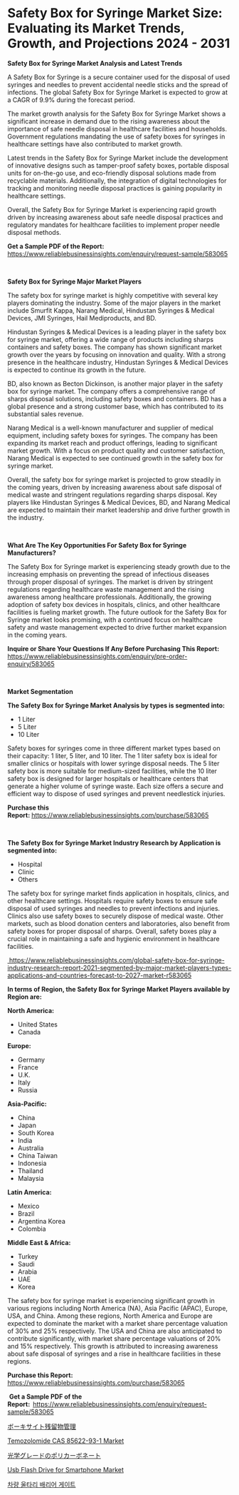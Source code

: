 <p><h1>Safety Box for Syringe Market Size: Evaluating its Market Trends, Growth, and Projections 2024 - 2031</h1></p><p><strong>Safety Box for Syringe Market Analysis and Latest Trends</strong></p>
<p><p>A Safety Box for Syringe is a secure container used for the disposal of used syringes and needles to prevent accidental needle sticks and the spread of infections. The global Safety Box for Syringe Market is expected to grow at a CAGR of 9.9% during the forecast period. </p><p>The market growth analysis for the Safety Box for Syringe Market shows a significant increase in demand due to the rising awareness about the importance of safe needle disposal in healthcare facilities and households. Government regulations mandating the use of safety boxes for syringes in healthcare settings have also contributed to market growth.</p><p>Latest trends in the Safety Box for Syringe Market include the development of innovative designs such as tamper-proof safety boxes, portable disposal units for on-the-go use, and eco-friendly disposal solutions made from recyclable materials. Additionally, the integration of digital technologies for tracking and monitoring needle disposal practices is gaining popularity in healthcare settings.</p><p>Overall, the Safety Box for Syringe Market is experiencing rapid growth driven by increasing awareness about safe needle disposal practices and regulatory mandates for healthcare facilities to implement proper needle disposal methods.</p></p>
<p><strong>Get a Sample PDF of the Report:&nbsp;</strong> <a href="https://www.reliablebusinessinsights.com/enquiry/request-sample/583065">https://www.reliablebusinessinsights.com/enquiry/request-sample/583065</a></p>
<p>&nbsp;</p>
<p><strong>Safety Box for Syringe Major Market Players</strong></p>
<p><p>The safety box for syringe market is highly competitive with several key players dominating the industry. Some of the major players in the market include Smurfit Kappa, Narang Medical, Hindustan Syringes & Medical Devices, JMI Syringes, Hail Mediproducts, and BD.</p><p>Hindustan Syringes & Medical Devices is a leading player in the safety box for syringe market, offering a wide range of products including sharps containers and safety boxes. The company has shown significant market growth over the years by focusing on innovation and quality. With a strong presence in the healthcare industry, Hindustan Syringes & Medical Devices is expected to continue its growth in the future.</p><p>BD, also known as Becton Dickinson, is another major player in the safety box for syringe market. The company offers a comprehensive range of sharps disposal solutions, including safety boxes and containers. BD has a global presence and a strong customer base, which has contributed to its substantial sales revenue.</p><p>Narang Medical is a well-known manufacturer and supplier of medical equipment, including safety boxes for syringes. The company has been expanding its market reach and product offerings, leading to significant market growth. With a focus on product quality and customer satisfaction, Narang Medical is expected to see continued growth in the safety box for syringe market.</p><p>Overall, the safety box for syringe market is projected to grow steadily in the coming years, driven by increasing awareness about safe disposal of medical waste and stringent regulations regarding sharps disposal. Key players like Hindustan Syringes & Medical Devices, BD, and Narang Medical are expected to maintain their market leadership and drive further growth in the industry.</p></p>
<p>&nbsp;</p>
<p><strong>What Are The Key Opportunities For Safety Box for Syringe Manufacturers?</strong></p>
<p><p>The Safety Box for Syringe market is experiencing steady growth due to the increasing emphasis on preventing the spread of infectious diseases through proper disposal of syringes. The market is driven by stringent regulations regarding healthcare waste management and the rising awareness among healthcare professionals. Additionally, the growing adoption of safety box devices in hospitals, clinics, and other healthcare facilities is fueling market growth. The future outlook for the Safety Box for Syringe market looks promising, with a continued focus on healthcare safety and waste management expected to drive further market expansion in the coming years.</p></p>
<p><strong>Inquire or Share Your Questions If Any Before Purchasing This Report:</strong> <a href="https://www.reliablebusinessinsights.com/enquiry/pre-order-enquiry/583065">https://www.reliablebusinessinsights.com/enquiry/pre-order-enquiry/583065</a></p>
<p>&nbsp;</p>
<p><strong>Market Segmentation</strong></p>
<p><strong>The Safety Box for Syringe Market Analysis by types is segmented into:</strong></p>
<p><ul><li>1 Liter</li><li>5 Liter</li><li>10 Liter</li></ul></p>
<p><p>Safety boxes for syringes come in three different market types based on their capacity: 1 liter, 5 liter, and 10 liter. The 1 liter safety box is ideal for smaller clinics or hospitals with lower syringe disposal needs. The 5 liter safety box is more suitable for medium-sized facilities, while the 10 liter safety box is designed for larger hospitals or healthcare centers that generate a higher volume of syringe waste. Each size offers a secure and efficient way to dispose of used syringes and prevent needlestick injuries.</p></p>
<p><strong>Purchase this Report:&nbsp;</strong><a href="https://www.reliablebusinessinsights.com/purchase/583065">https://www.reliablebusinessinsights.com/purchase/583065</a></p>
<p>&nbsp;</p>
<p><strong>The Safety Box for Syringe Market Industry Research by Application is segmented into:</strong></p>
<p><ul><li>Hospital</li><li>Clinic</li><li>Others</li></ul></p>
<p><p>The safety box for syringe market finds application in hospitals, clinics, and other healthcare settings. Hospitals require safety boxes to ensure safe disposal of used syringes and needles to prevent infections and injuries. Clinics also use safety boxes to securely dispose of medical waste. Other markets, such as blood donation centers and laboratories, also benefit from safety boxes for proper disposal of sharps. Overall, safety boxes play a crucial role in maintaining a safe and hygienic environment in healthcare facilities.</p></p>
<p><a href="https://www.reliablebusinessinsights.com/global-safety-box-for-syringe-industry-research-report-2021-segmented-by-major-market-players-types-applications-and-countries-forecast-to-2027-market-r583065">&nbsp;https://www.reliablebusinessinsights.com/global-safety-box-for-syringe-industry-research-report-2021-segmented-by-major-market-players-types-applications-and-countries-forecast-to-2027-market-r583065</a></p>
<p><strong>In terms of Region, the Safety Box for Syringe Market Players available by Region are:</strong></p>
<p>
    <p> <strong> North America: </strong>
        <ul>
            <li>United States</li>
            <li>Canada</li>
        </ul>
        </p> 
    <p> <strong> Europe: </strong>
        <ul>
            <li>Germany</li>
            <li>France</li>
            <li>U.K.</li>
            <li>Italy</li>
            <li>Russia</li>
        </ul>
        </p> 
    <p> <strong> Asia-Pacific: </strong>
        <ul>
            <li>China</li>
            <li>Japan</li>
            <li>South Korea</li>
            <li>India</li>
            <li>Australia</li>
            <li>China Taiwan</li>
            <li>Indonesia</li>
            <li>Thailand</li>
            <li>Malaysia</li>
        </ul>
        </p> 
    <p> <strong> Latin America: </strong>
        <ul>
            <li>Mexico</li>
            <li>Brazil</li>
            <li>Argentina Korea</li>
            <li>Colombia</li>
        </ul>
        </p> 
    <p> <strong> Middle East & Africa: </strong>
        <ul>
            <li>Turkey</li>
            <li>Saudi</li>
            <li>Arabia</li>
            <li>UAE</li>
            <li>Korea</li>
        </ul>
    </p>
    </p>
<p><p>The safety box for syringe market is experiencing significant growth in various regions including North America (NA), Asia Pacific (APAC), Europe, USA, and China. Among these regions, North America and Europe are expected to dominate the market with a market share percentage valuation of 30% and 25% respectively. The USA and China are also anticipated to contribute significantly, with market share percentage valuations of 20% and 15% respectively. This growth is attributed to increasing awareness about safe disposal of syringes and a rise in healthcare facilities in these regions.</p></p>
<p><strong>Purchase this Report: </strong><a href="https://www.reliablebusinessinsights.com/purchase/583065">https://www.reliablebusinessinsights.com/purchase/583065</a></p>
<p>&nbsp;<strong>Get a Sample PDF of the Report:&nbsp;&nbsp;</strong><a href="https://www.reliablebusinessinsights.com/enquiry/request-sample/583065">https://www.reliablebusinessinsights.com/enquiry/request-sample/583065</a></p>
<p><strong></strong></p>
<p><p><a href="https://github.com/VinceMarvin1/Market-Research-Report-List-1/blob/main/285986095513.md">ボーキサイト残留物管理</a></p><p><a href="https://github.com/EunaWiegad2023/Market-Research-Report-List-1/blob/main/temozolomide-cas-85622-93-1-market.md">Temozolomide CAS 85622-93-1 Market</a></p><p><a href="https://github.com/DayanaRunolfsdottir/Market-Research-Report-List-1/blob/main/112897695514.md">光学グレードのポリカーボネート</a></p><p><a href="https://issuu.com/reportprime-2/docs/usb-flash-drive-for-smartphone-market-size-2030.pp">Usb Flash Drive for Smartphone Market</a></p><p><a href="https://github.com/fatmarawatan39/Market-Research-Report-List-1/blob/main/171049487166.md">차량 울타리 배리어 게이트</a></p></p>